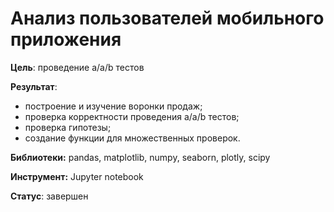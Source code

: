 # Анализ пользователей мобильного приложения

**Цель**:
проведение a/a/b тестов

**Результат**:
- построение и изучение воронки продаж;
- проверка корректности проведения a/a/b тестов;
- проверка гипотезы;
- создание функции для множественных проверок.

**Библиотеки:**
pandas, matplotlib, numpy, seaborn, plotly, scipy
 
**Инструмент:**
Jupyter notebook

**Статус**: завершен